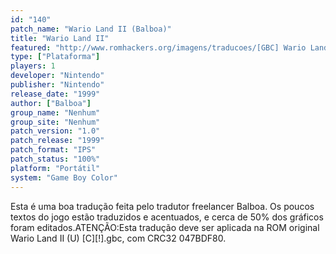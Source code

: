 ```yaml
---
id: "140"
patch_name: "Wario Land II (Balboa)"
title: "Wario Land II"
featured: "http://www.romhackers.org/imagens/traducoes/[GBC] Wario Land II - Balboa - 1.png"
type: ["Plataforma"]
players: 1
developer: "Nintendo"
publisher: "Nintendo"
release_date: "1999"
author: ["Balboa"]
group_name: "Nenhum"
group_site: "Nenhum"
patch_version: "1.0"
patch_release: "1999"
patch_format: "IPS"
patch_status: "100%"
platform: "Portátil"
system: "Game Boy Color"
---
```


Esta é uma boa tradução feita pelo tradutor freelancer Balboa. Os poucos textos do jogo estão traduzidos e acentuados, e cerca de 50% dos gráficos foram editados.ATENÇÃO:Esta tradução deve ser aplicada na ROM original Wario Land II (U) [C][!].gbc, com CRC32 047BDF80.